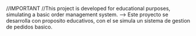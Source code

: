 //IMPORTANT
//This project is developed for educational purposes, simulating a basic order 
management system.
--> Este proyecto se desarrolla con proposito educativos, con el se simula un 
sistema de gestion de pedidos basico.
